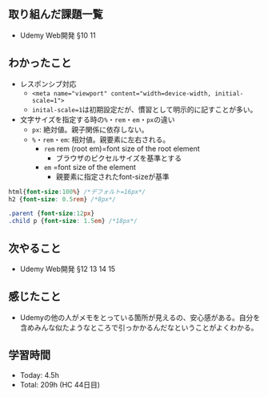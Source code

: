 ## 取り組んだ課題一覧
- Udemy Web開発 §10 11
## わかったこと
- レスポンシブ対応
  - `<meta name="viewport" content="width=device-width, initial-scale=1">`
  - `inital-scale=1`は初期設定だが、慣習として明示的に記すことが多い。
- 文字サイズを指定する時の`%`・`rem`・`em`・`px`の違い
    - `px`: 絶対値。親子関係に依存しない。
    - `%`・`rem`・`em`: 相対値。親要素に左右される。
      - `rem` rem (root em)=font size of the root element
        - ブラウザのピクセルサイズを基準とする
      - `em` =font size of the element
        - 親要素に指定されたfont-sizeが基準
```css
html{font-size:100%} /*デフォルト=16px*/
h2 {font-size: 0.5rem} /*8px*/

.parent {font-size:12px}
.child p {font-size: 1.5em} /*18px*/
```
## 次やること
- Udemy Web開発 §12 13 14 15
## 感じたこと
- Udemyの他の人がメモをとっている箇所が見えるの、安心感がある。自分を含めみんな似たようなところで引っかかるんだなということがよくわかる。
## 学習時間
- Today: 4.5h 
- Total: 209h (HC 44日目)
